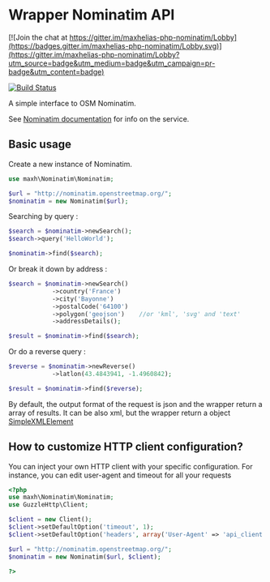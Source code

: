 Wrapper Nominatim API
================

[![Join the chat at https://gitter.im/maxhelias-php-nominatim/Lobby](https://badges.gitter.im/maxhelias-php-nominatim/Lobby.svg)](https://gitter.im/maxhelias-php-nominatim/Lobby?utm_source=badge&utm_medium=badge&utm_campaign=pr-badge&utm_content=badge)

[![Build Status](https://travis-ci.org/maxhelias/php-nominatim.svg?branch=master)](https://travis-ci.org/maxhelias/php-nominatim)

A simple interface to OSM Nominatim.


See [Nominatim documentation](http://wiki.openstreetmap.org/wiki/Nominatim) for info on the service.

Basic usage
-----------

Create a new instance of Nominatim.

```php
use maxh\Nominatim\Nominatim;

$url = "http://nominatim.openstreetmap.org/";
$nominatim = new Nominatim($url);
```

Searching by query :

```php
$search = $nominatim->newSearch();
$search->query('HelloWorld');

$nominatim->find($search);
```

Or break it down by address :

```php
$search = $nominatim->newSearch()
            ->country('France')
            ->city('Bayonne')
            ->postalCode('64100')
            ->polygon('geojson')    //or 'kml', 'svg' and 'text'
            ->addressDetails();

$result = $nominatim->find($search);
```

Or do a reverse query :

```php
$reverse = $nominatim->newReverse()
            ->latlon(43.4843941, -1.4960842);

$result = $nominatim->find($reverse);
```


By default, the output format of the request is json and the wrapper return a array of results. 
It can be also xml, but the wrapper return a object [SimpleXMLElement](http://php.net/manual/fr/simplexml.examples-basic.php)

How to customize HTTP client configuration?
-------------------------------------------

You can inject your own HTTP client with your specific configuration. For instance, you can edit user-agent and timeout for all your requests

```php
<?php
use maxh\Nominatim\Nominatim;
use GuzzleHttp\Client;

$client = new Client();
$client->setDefaultOption('timeout', 1);
$client->setDefaultOption('headers', array('User-Agent' => 'api_client') );

$url = "http://nominatim.openstreetmap.org/";
$nominatim = new Nominatim($url, $client);

?>
```